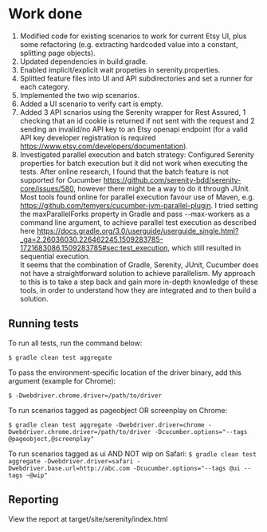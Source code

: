 # Work done
1. Modified code for existing scenarios to work for current Etsy UI, plus some refactoring (e.g. extracting hardcoded value into a constant, splitting page objects).
2. Updated dependencies in build.gradle.
3. Enabled implicit/explicit wait propeties in serenity.properties.
4. Splitted feature files into UI and API subdirectories and set a runner for each category.
5. Implemented the two wip scenarios.
6. Added a UI scenario to verify cart is empty.
7. Added 3 API scnarios using the Serenity wrapper for Rest Assured, 1 checking that an id cookie is returned if not sent with the request and 2 sending an invalid/no API key to an Etsy openapi endpoint (for a valid API key developer registration is required https://www.etsy.com/developers/documentation).
8. Investigated parallel execution and batch strategy: 
	Configured Serenity properties for batch execution but it did not work when executing the tests. After online research, I found that the batch feature is not supported for Cucumber https://github.com/serenity-bdd/serenity-core/issues/580, however there might be a way to do it through JUnit.  
	Most tools found online for parallel execution favour use of Maven, e.g. https://github.com/temyers/cucumber-jvm-parallel-plugin. I tried setting the maxParallelForks property in Gradle and pass --max-workers as a command line argument, to achieve parallel test execution as described here https://docs.gradle.org/3.0/userguide/userguide_single.html?_ga=2.26036030.226462245.1509283785-1721683086.1509283785#sec:test_execution, which still resulted in sequential execution.  
	It seems that the combination of Gradle, Serenity, JUnit, Cucumber does not have a straightforward solution to achieve parallelism. My approach to this is to take a step back and gain more in-depth knowledge of these tools, in order to understand how they are integrated and to then build a solution.

## Running tests

To run all tests, run the command below:

`$ gradle clean test aggregate`

To pass the environment-specific location of the driver binary, add this argument (example for Chrome):

`$ -Dwebdriver.chrome.driver=/path/to/driver`

To run scenarios tagged as pageobject OR screenplay on Chrome: 

`$ gradle clean test aggregate -Dwebdriver.driver=chrome -Dwebdriver.chrome.driver=/path/to/driver -Dcucumber.options="--tags @pageobject,@screenplay"` 

To run scenarios tagged as ui AND NOT wip on Safari: 
`$ gradle clean test aggregate -Dwebdriver.driver=safari -Dwebdriver.base.url=http://abc.com -Dcucumber.options="--tags @ui --tags ~@wip"`

## Reporting

View the report at target/site/serenity/index.html



